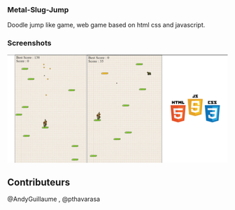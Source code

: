 ### Metal-Slug-Jump

Doodle jump like game, web game based on html css and javascript.

### Screenshots

![](assets/metalslug.png)

## Contributeurs

@AndyGuillaume , @pthavarasa